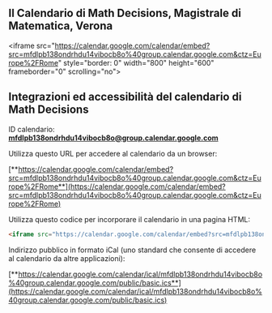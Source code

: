 ## Il Calendario di Math Decisions, Magistrale di Matematica, Verona

&lt;iframe src="https://calendar.google.com/calendar/embed?src=mfdlpb138ondrhdu14vibocb8o%40group.calendar.google.com&ctz=Europe%2FRome" style="border: 0" width="800" height="600" frameborder="0" scrolling="no"></iframe>

## Integrazioni ed accessibilità del calendario di Math Decisions

ID calendario: **mfdlpb138ondrhdu14vibocb8o@group.calendar.google.com**

Utilizza questo URL per accedere al calendario da un browser:

[**https://calendar.google.com/calendar/embed?src=mfdlpb138ondrhdu14vibocb8o%40group.calendar.google.com&ctz=Europe%2FRome**](https://calendar.google.com/calendar/embed?src=mfdlpb138ondrhdu14vibocb8o%40group.calendar.google.com&ctz=Europe%2FRome)

Utilizza questo codice per incorporare il calendario in una pagina HTML:

```html
<iframe src="https://calendar.google.com/calendar/embed?src=mfdlpb138ondrhdu14vibocb8o%40group.calendar.google.com&ctz=Europe%2FRome" style="border: 0" width="800" height="600" frameborder="0" scrolling="no"></iframe>
```

Indirizzo pubblico in formato iCal (uno standard che consente di accedere al calendario da altre applicazioni):

[**https://calendar.google.com/calendar/ical/mfdlpb138ondrhdu14vibocb8o%40group.calendar.google.com/public/basic.ics**](https://calendar.google.com/calendar/ical/mfdlpb138ondrhdu14vibocb8o%40group.calendar.google.com/public/basic.ics)
